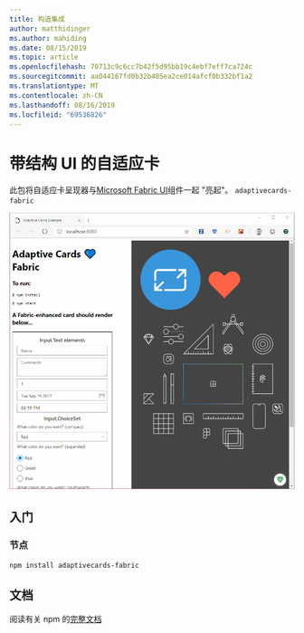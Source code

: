 ```yaml
---
title: 构造集成
author: matthidinger
ms.author: mahiding
ms.date: 08/15/2019
ms.topic: article
ms.openlocfilehash: 70713c9c6cc7b42f5d95bb19c4ebf7eff7ca724c
ms.sourcegitcommit: aa044167fd0b32b485ea2ce014afcf0b332bf1a2
ms.translationtype: MT
ms.contentlocale: zh-CN
ms.lasthandoff: 08/16/2019
ms.locfileid: "69536826"
---
```

# <a name="adaptive-cards-with-fabric-ui"></a>带结构 UI 的自适应卡

此包将自适应卡呈现器与[Microsoft Fabric UI](https://developer.microsoft.com/en-us/fabric#/controls/web)组件一起 "亮起"。 `adaptivecards-fabric`

![构造屏幕快照](https://raw.githubusercontent.com/microsoft/AdaptiveCards/master/source/nodejs/adaptivecards-fabric/adaptivecards-fabric.gif)

## <a name="get-started"></a>入门

### <a name="node"></a>节点

```console
npm install adaptivecards-fabric
```

## <a name="documentation"></a>文档 

阅读有关 npm 的[完整文档](https://www.npmjs.com/package/adaptivecards-fabric)

